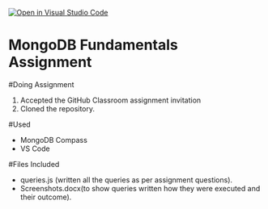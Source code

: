 [![Open in Visual Studio Code](https://classroom.github.com/assets/open-in-vscode-2e0aaae1b6195c2367325f4f02e2d04e9abb55f0b24a779b69b11b9e10269abc.svg)](https://classroom.github.com/online_ide?assignment_repo_id=19647744&assignment_repo_type=AssignmentRepo)
# MongoDB Fundamentals Assignment

#Doing Assignment
1. Accepted the GitHub Classroom assignment invitation
2. Cloned the repository.

#Used
- MongoDB Compass
- VS Code

#Files Included
- queries.js (written all the queries as per assignment questions).
- Screenshots.docx(to show queries written how they were executed and their outcome).